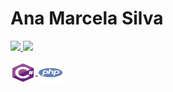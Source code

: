 # Ana Marcela Silva
 
 <div>
  <a href="https://github.com/AnaMarcelaSilva">
  <img height="180em" src="https://github-readme-stats.vercel.app/api?username=AnaMarcelaSilva&show_icons=true&theme=dark&include_all_commits=true&count_private=true"/>
  <img height="180em" src="https://github-readme-stats.vercel.app/api/top-langs/?username=AnaMarcelaSilvas&layout=compact&langs_count=7&theme=dark"/>
</div>
  
<div style="display: inline_block"><br>
  <img align="center" alt="Ana-Csharp" height="30" width="40" src="https://github.com/devicons/devicon/blob/master/icons/csharp/csharp-original.svg">
  <img align="center" alt="Ana-PHP" height="30" width="40" src="https://github.com/devicons/devicon/blob/master/icons/php/php-plain.svg">
 
</div>
